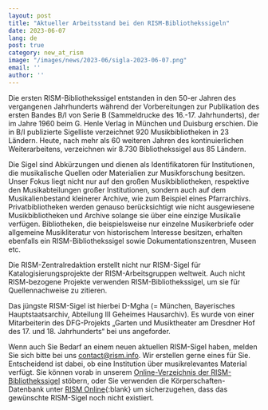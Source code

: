 ```yaml
---
layout: post
title: "Aktueller Arbeitsstand bei den RISM-Bibliothekssigeln"
date: 2023-06-07
lang: de
post: true
category: new_at_rism
image: "/images/news/2023-06/sigla-2023-06-07.png"
email: ''
author: ''
---
```


Die ersten RISM-Bibliothekssigel entstanden in den 50-er Jahren des vergangenen Jahrhunderts während der Vorbereitungen zur Publikation des ersten Bandes B/I von Serie B (Sammeldrucke des 16.-17. Jahrhunderts), der im Jahre 1960 beim G. Henle Verlag in München und Duisburg erschien. Die in B/I publizierte Sigelliste verzeichnet 920 Musikbibliotheken in 23 Ländern. Heute, nach mehr als 60 weiteren Jahren des kontinuierlichen Weiterarbeitens, verzeichnen wir 8.730 Bibliothekssigel aus 85 Ländern.  

Die Sigel sind Abkürzungen und dienen als Identifikatoren für Institutionen, die musikalische Quellen oder Materialien zur Musikforschung besitzen. Unser Fokus liegt nicht nur auf den großen Musikbibliotheken, respektive den Musikabteilungen großer Institutionen, sondern auch auf dem Musikalienbestand kleinerer Archive, wie zum Beispiel eines Pfarrarchivs. Privatbibliotheken werden genauso berücksichtigt wie nicht ausgewiesene Musikbibliotheken und Archive solange sie über eine einzige Musikalie verfügen. Bibliotheken, die beispielsweise nur einzelne Musikerbriefe oder allgemeine Musikliteratur von historischem Interesse besitzen, erhalten ebenfalls ein RISM-Bibliothekssigel sowie Dokumentationszentren, Museen etc.   

Die RISM-Zentralredaktion erstellt nicht nur RISM-Sigel für Katalogisierungsprojekte der RISM-Arbeitsgruppen weltweit. Auch nicht RISM-bezogene Projekte verwenden RISM-Bibliothekssigel, um sie für Quellennachweise zu zitieren.  

Das jüngste RISM-Sigel ist hierbei D-Mgha (= München, Bayerisches Hauptstaatsarchiv, Abteilung III Geheimes Hausarchiv). Es wurde von einer Mitarbeiterin des DFG-Projekts „Garten und Musiktheater am Dresdner Hof des 17. und 18. Jahrhunderts“ bei uns angeforder.  

Wenn auch Sie Bedarf an einem neuen aktuellen RISM-Sigel haben, melden Sie sich bitte bei uns [contact@rism.info](mailto:contact@rism.info). Wir erstellen gerne eines für Sie. Entscheidend ist dabei, ob eine Institution über musikrelevantes Material verfügt. Sie können vorab in unserem [Online-Verzeichnis der RISM-Bibliothekssigel](/community/sigla.html) stöbern, oder Sie verwenden die Körperschaften-Datenbank unter [RISM Online](https://rism.online/?mode=institutions){:blank} um sicherzugehen, dass das gewünschte RISM-Sigel noch nicht existiert.  
